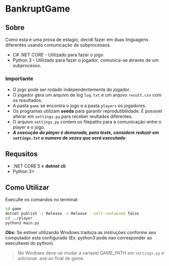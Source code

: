 # BankruptGame

## Sobre

Como esta é uma prova de estagio, decidi fazer em duas linguagens diferentes usando comunicação de subprocessos.

- C# .NET CORE - Utilizado para fazer o jogo
- Python 3 - Utilizado para fazer o jogador, comunica-se atraves de um subprocesso.

### Importante

- O jogo pode ser rodado independentemente do jogador.
- O jogador gera um arquivo de log `log.txt` e um arquvo `result.csv` com os resultados.
- A pasta `game` se encontra o jogo e a pasta `players` os jogadores.
- Os programas utilizam **seeds** para garantir reprodutibilidade. É possivel alterar em `settings.py` para receber reultados diferentes.
- O arquivo `settings.py` contem os filepaths para a comunicação entre o player e o jogo.
- ***A execução do player é demorada, para teste, considere reduzir em `settings.txt` o numero de vezes que será executado***

## Requsitos

- .NET CORE 5 e **dotnet cli**
- Python 3+

## Como Utilizar

Execulte os comandos no terminal:

```sh
cd game
dotnet publish -c Release -o Release --self-contained false
cd ../player
python3 main.py
```

***Obs:*** Se estiver utilizando Windows traduza as instruções conforme seu computador esta configurado (Ex: python3 pode nao corresponder ao execultavel do python)

> No Windows deve-se mudar a variavel GAME_PATH em `settings.py` e adicionar .exe ao final de game.
